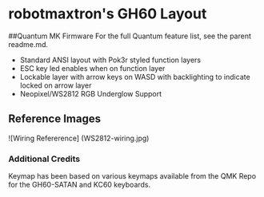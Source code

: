 robotmaxtron's GH60 Layout
=====================

##Quantum MK Firmware
For the full Quantum feature list, see the parent readme.md.

* Standard ANSI layout with Pok3r styled function layers
* ESC key led enables when on function layer
* Lockable layer with arrow keys on WASD with backlighting to indicate locked on arrow layer
* Neopixel/WS2812 RGB Underglow Support

## Reference Images
![Wiring Refererence] (WS2812-wiring.jpg)

### Additional Credits
Keymap has been based on various keymaps available from the QMK Repo for the GH60-SATAN and KC60 keyboards.
